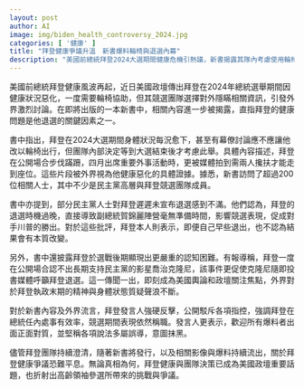 ```yaml
---
layout: post
author: AI
image: img/biden_health_controversy_2024.jpg
categories: [ '健康' ]
title: "拜登健康爭議升溫　新書爆料輪椅與退選內幕"
description: "美國前總統拜登2024大選期間健康危機引熱議，新書揭露其隊內考慮使用輪椅並延後退選時機，民主黨內部批評聲浪與對其認知狀態的公開質疑，使拜登健康與團隊決策成為美國政壇焦點。"
---
```

美國前總統拜登健康風波再起，近日美國政壇傳出拜登在2024年總統選舉期間因健康狀況惡化，一度需要輪椅協助，但其競選團隊選擇對外隱瞞相關資訊，引發外界激烈討論。在即將出版的一本新書中，相關內容進一步被揭露，直指拜登的健康問題是他退選的關鍵因素之一。

書中指出，拜登在2024大選期間身體狀況每況愈下，甚至有幕僚討論應不應讓他改以輪椅出行，但團隊內部決定等到大選結束後才考慮此舉。具體內容描述，拜登在公開場合步伐蹣跚，四月出席重要外事活動時，更被媒體拍到需兩人攙扶才能走到座位。這些片段被外界視為他健康惡化的具體證據。據悉，新書訪問了超過200位相關人士，其中不少是民主黨高層與拜登競選團隊成員。

書中亦提到，部分民主黨人士對拜登遲遲未宣布退選感到不滿。他們認為，拜登的退選時機過晚，直接導致副總統賀錦麗陣營毫無準備時間，影響競選表現，促成對手川普的勝出。對於這些批評，拜登本人則表示，即便自己早些退出，也不認為結果會有本質改變。

另外，書中還披露拜登於選戰後期顯現出更嚴重的認知困難。有報導稱，拜登一度在公開場合認不出長期支持民主黨的影星喬治克隆尼，該事件更促使克隆尼隨即投書媒體呼籲拜登退選。這一傳聞一出，即刻成為美國輿論和政壇關注焦點，外界對於拜登執政末期的精神與身體狀態質疑聲浪不斷。

對於新書內容及外界流言，拜登發言人強硬反擊，公開駁斥各項指控，強調拜登在總統任內處事有效率，競選期間表現依然稱職。發言人更表示，歡迎所有爆料者出面正面對質，並堅稱各項說法多屬誤導，意圖抹黑。

儘管拜登團隊持續澄清，隨著新書將發行，以及相關影像與爆料持續流出，關於拜登健康爭議恐難平息。無論真相為何，拜登健康與團隊決策已成為美國政壇重要話題，也折射出高齡領袖參選所帶來的挑戰與爭議。